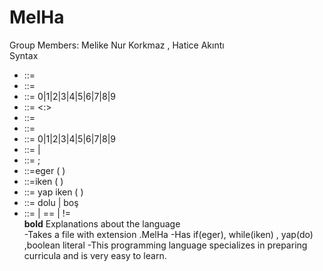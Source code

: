 # MelHa
Group Members: Melike Nur Korkmaz , Hatice Akıntı <br>
      Syntax <br>
* <derslik>::= <letter> <classrooomnumber> <br>
* <classroomnumber>     ::= <digit> <digit> <digit> <br>
* <digit>               ::= 0|1|2|3|4|5|6|7|8|9 <br>
* <saat>                ::= <minutes> <:> <seconds> <br>
* <minutes>             ::= <digit> <digit> <br>
* <seconds>             ::= <digit> <digit>
* <digit>               ::= 0|1|2|3|4|5|6|7|8|9
* <char>                ::= <letter>  |  <digit>
* <empty statement>     ::= ;
* <eger>                ::=eger ( <expression> ) <statement>
* <iken statement>      ::=iken ( <expression> ) <statement>
* <yap  statement>      ::= yap <statement> iken (<expression> )
* <boolean literal>     ::= dolu | boş
* <equality expression> ::= <relational expression> | <equality expression> == <relational expression> | <equality expression> != <relational expression> <br>
  **bold** 
   Explanations about the language <br> 
  -Takes a file with extension .MelHa
  -Has if(eger), while(iken) , yap(do) ,boolean literal
  -This programming language specializes in preparing curricula and is very easy to learn.
